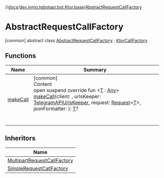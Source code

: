 //[docs](../../../index.md)/[dev.inmo.tgbotapi.bot.Ktor.base](../index.md)/[AbstractRequestCallFactory](index.md)



# AbstractRequestCallFactory  
 [common] abstract class [AbstractRequestCallFactory](index.md) : [KtorCallFactory](../../dev.inmo.tgbotapi.bot.Ktor/-ktor-call-factory/index.md)   


## Functions  
  
|  Name |  Summary | 
|---|---|
| <a name="dev.inmo.tgbotapi.bot.Ktor.base/AbstractRequestCallFactory/makeCall/#io.ktor.client.HttpClient#dev.inmo.tgbotapi.utils.TelegramAPIUrlsKeeper#dev.inmo.tgbotapi.requests.abstracts.Request[TypeParam(bounds=[kotlin.Any])]#kotlinx.serialization.json.Json/PointingToDeclaration/"></a>[makeCall](make-call.md)| <a name="dev.inmo.tgbotapi.bot.Ktor.base/AbstractRequestCallFactory/makeCall/#io.ktor.client.HttpClient#dev.inmo.tgbotapi.utils.TelegramAPIUrlsKeeper#dev.inmo.tgbotapi.requests.abstracts.Request[TypeParam(bounds=[kotlin.Any])]#kotlinx.serialization.json.Json/PointingToDeclaration/"></a>[common]  <br>Content  <br>open suspend override fun <[T](make-call.md) : [Any](https://kotlinlang.org/api/latest/jvm/stdlib/kotlin/-any/index.html)> [makeCall](make-call.md)(client: , urlsKeeper: [TelegramAPIUrlsKeeper](../../dev.inmo.tgbotapi.utils/-telegram-a-p-i-urls-keeper/index.md), request: [Request](../../dev.inmo.tgbotapi.requests.abstracts/-request/index.md)<[T](make-call.md)>, jsonFormatter: ): [T](make-call.md)?  <br><br><br>|


## Inheritors  
  
|  Name | 
|---|
| <a name="dev.inmo.tgbotapi.bot.Ktor.base/MultipartRequestCallFactory///PointingToDeclaration/"></a>[MultipartRequestCallFactory](../-multipart-request-call-factory/index.md)|
| <a name="dev.inmo.tgbotapi.bot.Ktor.base/SimpleRequestCallFactory///PointingToDeclaration/"></a>[SimpleRequestCallFactory](../-simple-request-call-factory/index.md)|

